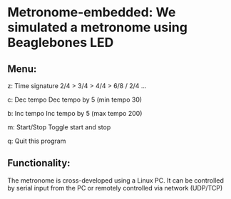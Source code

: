 # Metronome-embedded: We simulated a metronome using Beaglebones LED
## Menu:
z: Time signature 2/4 > 3/4 > 4/4 > 6/8 / 2/4 ...

c: Dec tempo Dec tempo by 5 (min tempo 30)

b: Inc tempo Inc tempo by 5 (max tempo 200)

m: Start/Stop Toggle start and stop

q: Quit this program

## Functionality:
The metronome is cross-developed using a Linux PC. It can be controlled by serial input from the PC or remotely controlled via network (UDP/TCP)
